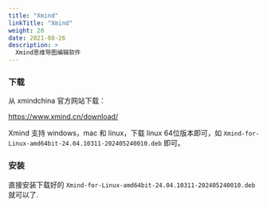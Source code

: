 ```yaml
---
title: "Xmind"
linkTitle: "Xmind"
weight: 20
date: 2021-08-26
description: >
  Xmind思维导图编辑软件
---
```


### 下载

从 xmindchina 官方网站下载：

https://www.xmind.cn/download/

Xmind 支持 windows，mac 和 linux，下载 linux 64位版本即可，如 `Xmind-for-Linux-amd64bit-24.04.10311-202405240010.deb`  即可。


### 安装

直接安装下载好的 `Xmind-for-Linux-amd64bit-24.04.10311-202405240010.deb` 就可以了.

